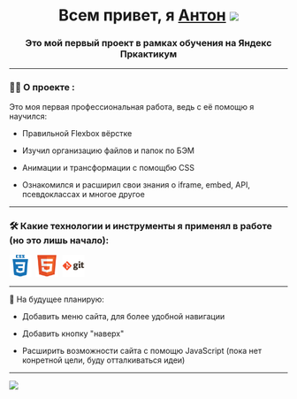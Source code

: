 <h1 align="center">Всем привет, я <a href="https://vk.com/antonsuslenkov" target="_blank">Антон</a>
<img src="https://github.com/blackcater/blackcater/raw/main/images/Hi.gif" height="32"/></h1>
<h3 align="center">Это мой первый проект в рамках обучения на Яндекc Пркактикум</h3>

---

### :man_technologist: О проекте  :

Это моя первая профессиональная работа, ведь с её помощю я научился:

- Правильной Flexbox вёрстке

- Изучил организацию файлов и папок по БЭМ

- Анимации и трансформации с помощбю CSS

- Ознакомился и расширил свои знания о iframe, embed, API, псевдоклассах и многое другое

---

### :hammer_and_wrench: Какие технологии и инструменты я применял в работе (но это лишь начало):

<div>
  <img src="https://github.com/devicons/devicon/blob/master/icons/css3/css3-plain-wordmark.svg"  title="CSS3" alt="CSS" width="40" height="40"/>&nbsp;
  <img src="https://github.com/devicons/devicon/blob/master/icons/html5/html5-original.svg" title="HTML5" alt="HTML" width="40" height="40"/>&nbsp;
  <img src="https://github.com/devicons/devicon/blob/master/icons/git/git-original-wordmark.svg" title="Git" **alt="Git" width="40" height="40"/>
</div>

---

:green_book: На будущее планирую:

- Добавить меню сайта, для более удобной навигации

- Добавить кнопку "наверх"

- Расширить возможности сайта с помощю JavaScript (пока нет конретной цели, буду отталкиваться идеи)

---
<div>
  <img src="http://github-readme-streak-stats.herokuapp.com?user=Suslenkov59&hide_border=true&locale=ru">
</div>  

